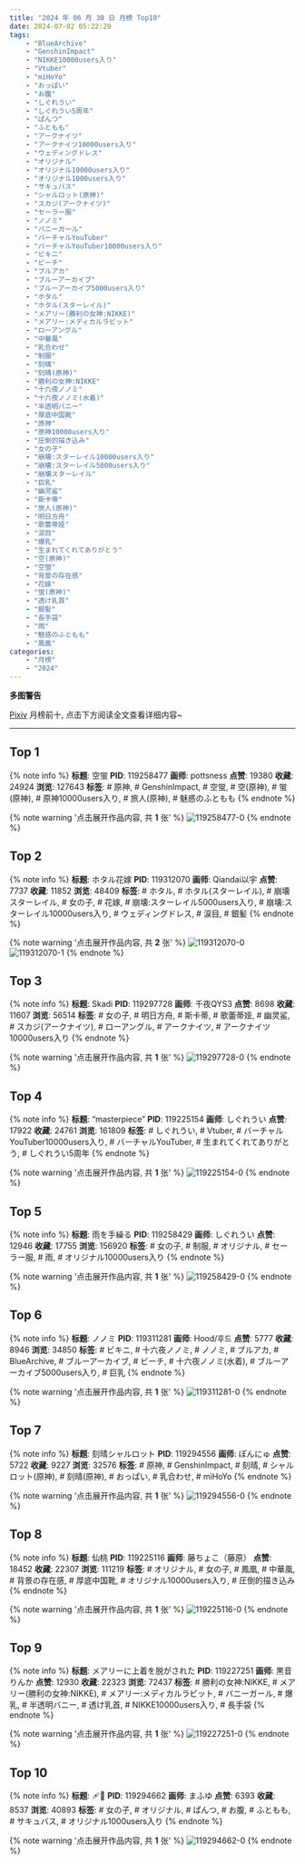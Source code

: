 ```yaml
---
title: "2024 年 06 月 30 日 月榜 Top10"
date: 2024-07-02 05:22:29
tags:
    - "BlueArchive"
    - "GenshinImpact"
    - "NIKKE10000users入り"
    - "Vtuber"
    - "miHoYo"
    - "おっぱい"
    - "お腹"
    - "しぐれうい"
    - "しぐれうい5周年"
    - "ぱんつ"
    - "ふともも"
    - "アークナイツ"
    - "アークナイツ10000users入り"
    - "ウェディングドレス"
    - "オリジナル"
    - "オリジナル10000users入り"
    - "オリジナル1000users入り"
    - "サキュバス"
    - "シャルロット(原神)"
    - "スカジ(アークナイツ)"
    - "セーラー服"
    - "ノノミ"
    - "バニーガール"
    - "バーチャルYouTuber"
    - "バーチャルYouTuber10000users入り"
    - "ビキニ"
    - "ビーチ"
    - "ブルアカ"
    - "ブルーアーカイブ"
    - "ブルーアーカイブ5000users入り"
    - "ホタル"
    - "ホタル(スターレイル)"
    - "メアリー(勝利の女神:NIKKE)"
    - "メアリー:メディカルラビット"
    - "ローアングル"
    - "中華風"
    - "乳合わせ"
    - "制服"
    - "刻晴"
    - "刻晴(原神)"
    - "勝利の女神:NIKKE"
    - "十六夜ノノミ"
    - "十六夜ノノミ(水着)"
    - "半透明バニー"
    - "厚底中国靴"
    - "原神"
    - "原神10000users入り"
    - "圧倒的描き込み"
    - "女の子"
    - "崩壊:スターレイル10000users入り"
    - "崩壊:スターレイル5000users入り"
    - "崩壊スターレイル"
    - "巨乳"
    - "幽灵鲨"
    - "斯卡蒂"
    - "旅人(原神)"
    - "明日方舟"
    - "歌蕾蒂娅"
    - "涙目"
    - "爆乳"
    - "生まれてくれてありがとう"
    - "空(原神)"
    - "空蛍"
    - "背景の存在感"
    - "花嫁"
    - "蛍(原神)"
    - "透け乳首"
    - "銀髪"
    - "長手袋"
    - "雨"
    - "魅惑のふともも"
    - "鳳凰"
categories:
    - "月榜"
    - "2024"
---
```


<i class="fa fa-triangle-exclamation"></i>**多图警告**<i class="fa fa-triangle-exclamation"></i>

[Pixiv](https://www.pixiv.net/) 月榜前十, 点击下方阅读全文查看详细内容~

<!-- more -->

---

## Top 1

{% note info %}
**标题**: 空蛍
**PID**: 119258477 **画师**: pottsness
**点赞**: 19380 **收藏**: 24924 **浏览**: 127643
**标签**: # 原神, # GenshinImpact, # 空蛍, # 空(原神), # 蛍(原神), # 原神10000users入り, # 旅人(原神), # 魅惑のふともも
{% endnote %}

{% note warning '点击展开作品内容, 共 **1** 张' %}
![119258477-0](https://i.pixiv.re/img-original/img/2024/06/02/00/00/38/119258477_p0.jpg)
{% endnote %}

## Top 2

{% note info %}
**标题**: ホタル花嫁
**PID**: 119312070 **画师**: Qiandai以宇
**点赞**: 7737 **收藏**: 11852 **浏览**: 48409
**标签**: # ホタル, # ホタル(スターレイル), # 崩壊スターレイル, # 女の子, # 花嫁, # 崩壊:スターレイル5000users入り, # 崩壊:スターレイル10000users入り, # ウェディングドレス, # 涙目, # 銀髪
{% endnote %}

{% note warning '点击展开作品内容, 共 **2** 张' %}
![119312070-0](https://i.pixiv.re/img-original/img/2024/06/03/17/51/07/119312070_p0.png)
![119312070-1](https://i.pixiv.re/img-original/img/2024/06/03/17/51/07/119312070_p1.png)
{% endnote %}

## Top 3

{% note info %}
**标题**: Skadi
**PID**: 119297728 **画师**: 千夜QYS3
**点赞**: 8698 **收藏**: 11607 **浏览**: 56514
**标签**: # 女の子, # 明日方舟, # 斯卡蒂, # 歌蕾蒂娅, # 幽灵鲨, # スカジ(アークナイツ), # ローアングル, # アークナイツ, # アークナイツ10000users入り
{% endnote %}

{% note warning '点击展开作品内容, 共 **1** 张' %}
![119297728-0](https://i.pixiv.re/img-original/img/2024/06/03/10/09/46/119297728_p0.jpg)
{% endnote %}

## Top 4

{% note info %}
**标题**: “masterpiece”
**PID**: 119225154 **画师**: しぐれうい
**点赞**: 17922 **收藏**: 24761 **浏览**: 161809
**标签**: # しぐれうい, # Vtuber, # バーチャルYouTuber10000users入り, # バーチャルYouTuber, # 生まれてくれてありがとう, # しぐれうい5周年
{% endnote %}

{% note warning '点击展开作品内容, 共 **1** 张' %}
![119225154-0](https://i.pixiv.re/img-original/img/2024/06/01/00/00/45/119225154_p0.jpg)
{% endnote %}

## Top 5

{% note info %}
**标题**: 雨を手繰る
**PID**: 119258429 **画师**: しぐれうい
**点赞**: 12946 **收藏**: 17755 **浏览**: 156920
**标签**: # 女の子, # 制服, # オリジナル, # セーラー服, # 雨, # オリジナル10000users入り
{% endnote %}

{% note warning '点击展开作品内容, 共 **1** 张' %}
![119258429-0](https://i.pixiv.re/img-original/img/2024/06/02/00/00/25/119258429_p0.jpg)
{% endnote %}

## Top 6

{% note info %}
**标题**: ノノミ
**PID**: 119311281 **画师**: Hood/후드
**点赞**: 5777 **收藏**: 8946 **浏览**: 34850
**标签**: # ビキニ, # 十六夜ノノミ, # ノノミ, # ブルアカ, # BlueArchive, # ブルーアーカイブ, # ビーチ, # 十六夜ノノミ(水着), # ブルーアーカイブ5000users入り, # 巨乳
{% endnote %}

{% note warning '点击展开作品内容, 共 **1** 张' %}
![119311281-0](https://i.pixiv.re/img-original/img/2024/06/03/17/14/17/119311281_p0.png)
{% endnote %}

## Top 7

{% note info %}
**标题**: 刻晴シャルロット
**PID**: 119294556 **画师**: ぽんにゅ
**点赞**: 5722 **收藏**: 9227 **浏览**: 32576
**标签**: # 原神, # GenshinImpact, # 刻晴, # シャルロット(原神), # 刻晴(原神), # おっぱい, # 乳合わせ, # miHoYo
{% endnote %}

{% note warning '点击展开作品内容, 共 **1** 张' %}
![119294556-0](https://i.pixiv.re/img-original/img/2024/06/03/00/00/13/119294556_p0.jpg)
{% endnote %}

## Top 8

{% note info %}
**标题**: 仙桃
**PID**: 119225116 **画师**: 藤ちょこ（藤原）
**点赞**: 18452 **收藏**: 22307 **浏览**: 111219
**标签**: # オリジナル, # 女の子, # 鳳凰, # 中華風, # 背景の存在感, # 厚底中国靴, # オリジナル10000users入り, # 圧倒的描き込み
{% endnote %}

{% note warning '点击展开作品内容, 共 **1** 张' %}
![119225116-0](https://i.pixiv.re/img-original/img/2024/06/01/00/00/35/119225116_p0.png)
{% endnote %}

## Top 9

{% note info %}
**标题**: メアリーに上着を脱がされた
**PID**: 119227251 **画师**: 黒音りんか
**点赞**: 12930 **收藏**: 22323 **浏览**: 72437
**标签**: # 勝利の女神:NIKKE, # メアリー(勝利の女神:NIKKE), # メアリー:メディカルラビット, # バニーガール, # 爆乳, # 半透明バニー, # 透け乳首, # NIKKE10000users入り, # 長手袋
{% endnote %}

{% note warning '点击展开作品内容, 共 **1** 张' %}
![119227251-0](https://i.pixiv.re/img-original/img/2024/06/01/00/48/01/119227251_p0.png)
{% endnote %}

## Top 10

{% note info %}
**标题**: 🩹🤍
**PID**: 119294662 **画师**: まふゆ
**点赞**: 6393 **收藏**: 8537 **浏览**: 40893
**标签**: # 女の子, # オリジナル, # ぱんつ, # お腹, # ふともも, # サキュバス, # オリジナル1000users入り
{% endnote %}

{% note warning '点击展开作品内容, 共 **1** 张' %}
![119294662-0](https://i.pixiv.re/img-original/img/2024/06/03/00/00/39/119294662_p0.png)
{% endnote %}
